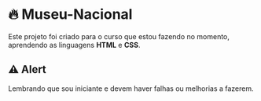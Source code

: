 # 🔥 Museu-Nacional

Este projeto foi criado para o curso que estou fazendo no momento, aprendendo as linguagens **HTML** e **CSS**.

## ⚠️ Alert

Lembrando que sou iniciante e devem haver falhas ou melhorias a fazerem.
